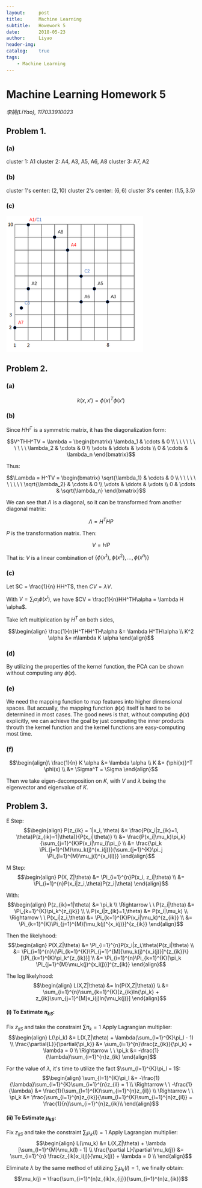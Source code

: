 ```yaml
---
layout:     post
title:      Machine Learning
subtitle:   Howework 5
date:       2018-05-23
author:     Liyao
header-img: 
catalog:    true
tags:
    - Machine Learning
---
```



# Machine Learning Homework 5

*李姚(LiYao), 117033910023*

## Problem 1.
### (a)
cluster 1: A1
cluster 2: A4, A3, A5, A6, A8
cluster 3: A7, A2

### (b)
cluster 1's center: $(2, 10)$
cluster 2's center: $(6, 6)$
cluster 3's center: $(1.5, 3.5)$

### (c)
![clusters](/img/mlhw5/mlhw5-clusters.png)

## Problem 2.
### (a)
$$k(x, x') = \phi(x)^T\phi(x')$$

### (b)
Since $HH^T$ is a symmetric matrix, it has the diagonalization form:

$$V^THH^TV = \lambda =
\begin{bmatrix}
\lambda_1 & \cdots & 0 \\
\ \ \ \ \ \ \ \ \ \ \lambda_2 & \cdots & 0 \\
\vdots & \ddots & \vdots \\
0      & \cdots & \lambda_n
\end{bmatrix}$$

Thus:

$$\Lambda = H^TV =
\begin{bmatrix}
\sqrt{\lambda_1} & \cdots & 0 \\
\ \ \ \ \ \ \ \ \ \ \sqrt{\lambda_2} & \cdots & 0 \\
\vdots & \ddots & \vdots \\
0      & \cdots & \sqrt{\lambda_n}
\end{bmatrix}$$

We can see that $\Lambda$ is a diagonal, so it can be transformed from another diagonal matrix:

$$\Lambda = H^THP$$

$P$ is the transformation matrix.
Then:

$$V = HP$$

That is: $V$ is a linear combination of $\{\phi(x^1), \phi(x^2), \dots, \phi(x^n)\}$

### (c)
Let $C = \frac{1}{n} HH^T$, then $CV = \lambda V$.

With $V = \sum_{i}\alpha_i\phi(x^i)$, we have $CV = \frac{1}{n}HH^TH\alpha = \lambda H \alpha$.

Take left multiplication by $H^T$ on both sides,

$$\begin{align}
\frac{1}{n}H^THH^TH\alpha &= \lambda H^TH\alpha \\
K^2 \alpha &= n\lambda K \alpha
\end{align}$$

### (d)
By utilizing the properties of the kernel function, the PCA can be shown without computing any $\phi(x)$.

### (e)
We need the mapping function to map features into higher dimensional spaces.
But accually, the mapping function $\phi(x)$ itself is hard to be determined in most cases.
The good news is that, without computing $\phi(x)$ explicitly, we can achieve the goal by just computing the inner products throuth the kernel function and the kernel functions are easy-computing most time.

### (f)
$$\begin{align}\
\frac{1}{n} K \alpha &= \lambda \alpha \\
K &= {\phi(x)}^T \phi(x) \\
&= \Sigma^T = \Sigma
\end{align}$$

Then we take eigen-decomposition on $K$, with $V$ and $\lambda$ being the eigenvector and eigenvalue of $K$.

## Problem 3.
E Step:
$$\begin{align}
P(z_{ik} = 1|x_i, \theta) &= \frac{P(x_i|z_{ik}=1, \theta)P(z_{ik}=1|\theta)}{P(x_i|\theta)} \\
&= \frac{P(x_i|\mu_k)\pi_k}{\sum_{j=1}^{K}P(x_i|\mu_i)\pi_j} \\
&= \frac{\pi_k \Pi_{j=1}^{M}\mu_k(j)^{x_i(j)}}{\sum_{j=1}^{K}\pi_j \Pi_{l=1}^{M}\mu_j(l)^{x_i(l)}}
\end{align}$$

M Step:
$$\begin{align}
P(X, Z|\theta) &= \Pi_{i=1}^{n}P(x_i, z_i|\theta) \\
&= \Pi_{i=1}^{n}P(x_i|z_i,\theta)P(z_i|\theta)
\end{align}$$

With:
$$\begin{align}
P(z_{ik}=1|\theta) &= \pi_k \\
\Rightarrow \ \ P(z_i|\theta) &= \Pi_{k=1}^{K}\pi_k^{z_{jk}} \\
\\
P(x_i|z_{ik}=1,\theta) &= P(x_i|\mu_k) \\
\Rightarrow \ \ P(x_i|z_i,\theta) &= \Pi_{k=1}^{K}P(x_i|\mu_k)^{z_{ik}} \\
&= \Pi_{k=1}^{K}\Pi_{j=1}^{M}[\mu_k(j)^{x_i(j)}]^{z_{ik}}
\end{align}$$

Then the likelyhood:
$$\begin{align}
P(X,Z|\theta) &= \Pi_{i=1}^{n}P(x_i|z_i,\theta)P(z_i|\theta) \\
&= \Pi_{i=1}^{n}\{\Pi_{k=1}^{K}\Pi_{j=1}^{M}[\mu_k(j)^{x_i(j)}]^{z_{ik}}\}[\Pi_{k=1}^{K}\pi_k^{z_{ik}}] \\
&= \Pi_{i=1}^{n}\Pi_{k=1}^{K}[\pi_k \Pi_{j=1}^{M}\mu_k(j)^{x_i(j)}]^{z_{ik}}
\end{align}$$

The log likelyhood:
$$\begin{align}
L(X,Z|\theta) &= ln{P(X,Z|\theta)} \\
&= \sum_{i=1}^{n}\sum_{k=1}^{K}[z_{ik}ln{\pi_k} + z_{ik}\sum_{j=1}^{M}x_i(j)ln{\mu_k(j)}]
\end{align}$$

#### (i) To Estimate $\pi_{kS}$:
Fix $z_{ijS}$ and take the constraint $\sum\pi_k = 1$
Apply Lagrangian multiplier:
$$\begin{align}
L(\pi_k) &= L(X,Z|\theta) + \lambda(\sum_{l=1}^{K}\pi_l - 1) \\
\frac{\partial{L}}{\partial{\pi_k}} &= \sum_{i=1}^{n}\frac{z_{ik}}{\pi_k} + \lambda = 0 \\
\Rightarrow \ \ \pi_k &= -\frac{1}{\lambda}\sum_{i=1}^{n}z_{ik}
\end{align}$$

For the value of $\lambda$, it's time to utilize the fact $\sum_{l=1}^{K}\pi_l = 1$:
$$\begin{align}
\sum_{l=1}^{K}\pi_l &= -\frac{1}{\lambda}\sum_{l=1}^{K}\sum_{i=1}^{n}z_{il} = 1 \\
\Rightarrow \ \ -\frac{1}{\lambda} &= \frac{1}{\sum_{l=1}^{K}\sum_{i=1}^{n}z_{il}} \\
\Rightarrow \ \ \pi_k &= \frac{\sum_{i=1}^{n}z_{ik}}{\sum_{l=1}^{K}\sum_{i=1}^{n}z_{il}} = \frac{1}{n}\sum_{i=1}^{n}z_{ik}\\
\end{align}$$

#### (ii) To Estimate $\mu_{kS}$:
Fix $z_{ijS}$ and take the constraint $\sum_{l}\mu_k(l) = 1$
Apply Lagrangian multiplier:
$$\begin{align}
L(\mu_k) &= L(X,Z|\theta) + \lambda [\sum_{l=1}^{M}\mu_k(l) - 1] \\
\frac{\partial L}{\partial \mu_k(j)} &= \sum_{i=1}^{n} \frac{z_{ik}x_i(j)}{\mu_k(j)} + \lambda = 0 \\
\end{align}$$

Eliminate $\lambda$ by the same method of utilizing $\sum_{l}\mu_k(l) = 1$, we finally obtain:
$$\mu_k(j) = \frac{\sum_{i=1}^{n}z_{ik}x_{ij}}{\sum_{i=1}^{n}z_{ik}}$$
